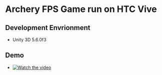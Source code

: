 # Archery FPS Game run on HTC Vive
## Development Envrionment
* Unity 3D 5.6.0f3

## Demo
*  [![Watch the video]()](https://v.qq.com/x/page/x031663g5bt.html)